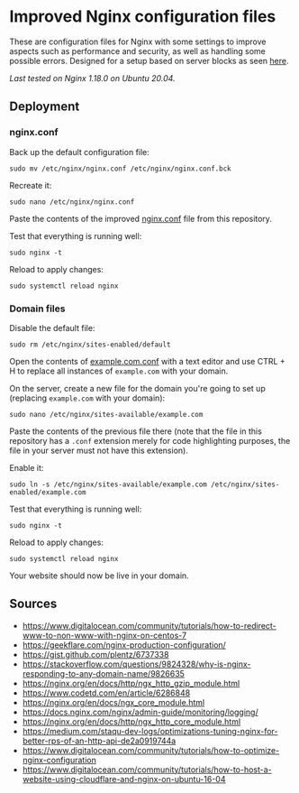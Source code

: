 # Improved Nginx configuration files

These are configuration files for Nginx with some settings to improve aspects such as performance and security, as well as handling some possible errors. Designed for a setup based on server blocks as seen [here](https://www.digitalocean.com/community/tutorials/how-to-set-up-nginx-server-blocks-virtual-hosts-on-ubuntu-16-04).

*Last tested on Nginx 1.18.0 on Ubuntu 20.04.*

## Deployment

### nginx.conf

Back up the default configuration file:

`sudo mv /etc/nginx/nginx.conf /etc/nginx/nginx.conf.bck`

Recreate it:

`sudo nano /etc/nginx/nginx.conf`

Paste the contents of the improved [nginx.conf](https://raw.githubusercontent.com/ManuelFte/Improved-Nginx-configuration-files/master/nginx.conf) file from this repository.

Test that everything is running well:

`sudo nginx -t`

Reload to apply changes:

`sudo systemctl reload nginx`

### Domain files

Disable the default file:

`sudo rm /etc/nginx/sites-enabled/default`

Open the contents of [example.com.conf](https://raw.githubusercontent.com/ManuelFte/Improved-Nginx-configuration-files/master/example.com.conf) with a text editor and use CTRL + H to replace all instances of `example.com` with your domain.

On the server, create a new file for the domain you're going to set up (replacing `example.com` with your domain):

`sudo nano /etc/nginx/sites-available/example.com`

Paste the contents of the previous file there (note that the file in this repository has a `.conf` extension merely for code highlighting purposes, the file in your server must not have this extension).

Enable it:

`sudo ln -s /etc/nginx/sites-available/example.com /etc/nginx/sites-enabled/example.com`

Test that everything is running well:

`sudo nginx -t`

Reload to apply changes:

`sudo systemctl reload nginx`

Your website should now be live in your domain.

## Sources

* https://www.digitalocean.com/community/tutorials/how-to-redirect-www-to-non-www-with-nginx-on-centos-7
* https://geekflare.com/nginx-production-configuration/
* https://gist.github.com/plentz/6737338
* https://stackoverflow.com/questions/9824328/why-is-nginx-responding-to-any-domain-name/9826635
* https://nginx.org/en/docs/http/ngx_http_gzip_module.html
* https://www.codetd.com/en/article/6286848
* https://nginx.org/en/docs/ngx_core_module.html
* https://docs.nginx.com/nginx/admin-guide/monitoring/logging/
* https://nginx.org/en/docs/http/ngx_http_core_module.html
* https://medium.com/staqu-dev-logs/optimizations-tuning-nginx-for-better-rps-of-an-http-api-de2a0919744a
* https://www.digitalocean.com/community/tutorials/how-to-optimize-nginx-configuration
* https://www.digitalocean.com/community/tutorials/how-to-host-a-website-using-cloudflare-and-nginx-on-ubuntu-16-04